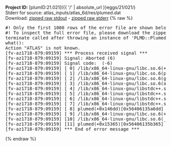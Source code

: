 **Project ID:** [plumID:21.021]({{ '/' | absolute_url }}eggs/21/021/)  
Stderr for source:  atlas_inputs/atlas_6d/res/plumed.dat   
Download: [zipped raw stdout](plumed.dat.plumed.stdout.txt.zip) - [zipped raw stderr](plumed.dat.plumed.stderr.txt.zip) 
{% raw %}
<pre>
#! Only the first 1000 rows of the error file are shown below
#! To inspect the full error file, please download the zipped raw stderr file above
terminate called after throwing an instance of 'PLMD::Plumed::Exception'
what():
Action "ATLAS" is not known.
[fv-az1718-879:09159] *** Process received signal ***
[fv-az1718-879:09159] Signal: Aborted (6)
[fv-az1718-879:09159] Signal code:  (-6)
[fv-az1718-879:09159] [ 0] /lib/x86_64-linux-gnu/libc.so.6(+0x45330)[0x7f44f6845330]
[fv-az1718-879:09159] [ 1] /lib/x86_64-linux-gnu/libc.so.6(pthread_kill+0x11c)[0x7f44f689eb2c]
[fv-az1718-879:09159] [ 2] /lib/x86_64-linux-gnu/libc.so.6(gsignal+0x1e)[0x7f44f684527e]
[fv-az1718-879:09159] [ 3] /lib/x86_64-linux-gnu/libc.so.6(abort+0xdf)[0x7f44f68288ff]
[fv-az1718-879:09159] [ 4] /lib/x86_64-linux-gnu/libstdc++.so.6(+0xa5ff5)[0x7f44f6ca5ff5]
[fv-az1718-879:09159] [ 5] /lib/x86_64-linux-gnu/libstdc++.so.6(+0xbb0da)[0x7f44f6cbb0da]
[fv-az1718-879:09159] [ 6] /lib/x86_64-linux-gnu/libstdc++.so.6(_ZSt10unexpectedv+0x0)[0x7f44f6ca5a55]
[fv-az1718-879:09159] [ 7] /lib/x86_64-linux-gnu/libstdc++.so.6(+0xa5a6f)[0x7f44f6ca5a6f]
[fv-az1718-879:09159] [ 8] plumed(+0x146dd)[0x56406135a6dd]
[fv-az1718-879:09159] [ 9] /lib/x86_64-linux-gnu/libc.so.6(+0x2a1ca)[0x7f44f682a1ca]
[fv-az1718-879:09159] [10] /lib/x86_64-linux-gnu/libc.so.6(__libc_start_main+0x8b)[0x7f44f682a28b]
[fv-az1718-879:09159] [11] plumed(+0x15365)[0x56406135b365]
[fv-az1718-879:09159] *** End of error message ***
</pre>
{% endraw %}
